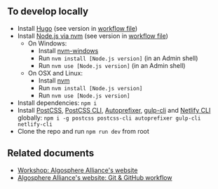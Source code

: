 ## To develop locally
- Install [Hugo](https://gohugo.io/getting-started/installing#binary-cross-platform) (see version in [workflow file](/.github/workflows/deploy-main.yml#L12))
- Install [Node.js via nvm](https://docs.npmjs.com/downloading-and-installing-node-js-and-npm) (see version in [workflow file](/.github/workflows/deploy-main.yml#L13))
  - On Windows:
    - Install [nvm-windows](https://github.com/coreybutler/nvm-windows#installation--upgrades)
    - Run `nvm install [Node.js version]` (in an Admin shell)
    - Run `nvm use [Node.js version]` (in an Admin shell)
  - On OSX and Linux:
    - Install [nvm](https://github.com/nvm-sh/nvm#installation-and-update)
    - Run `nvm install [Node.js version]`
    - Run `nvm use [Node.js version]`
- Install dependencies: `npm i`
- Install [PostCSS](https://postcss.org/), [PostCSS CLI](https://github.com/postcss/postcss-cli), [Autoprefixer](https://github.com/postcss/autoprefixer), [gulp-cli](https://www.npmjs.com/package/gulp-cli) and [Netlify CLI](https://docs.netlify.com/cli/get-started/) globally: `npm i -g postcss postcss-cli autoprefixer gulp-cli netlify-cli`
- Clone the repo and run `npm run dev` from root

## Related documents
- [Workshop: Algosphere Alliance's website](https://docs.google.com/document/d/1nXhrGaih0b8pFP8Ucf730qY53uq6WcF2PzS4Bp4ynPM/)
- [Algosphere Alliance's website: Git & GitHub workflow](https://docs.google.com/presentation/d/e/2PACX-1vQ8a_SuCwfdwo3vQfkTxA5VQKzUnSrmZOd0PrX_fnK4W7xoKqxdiKmjVs5XXt7hfAsCUtsa2j0F_zZd/pub)
